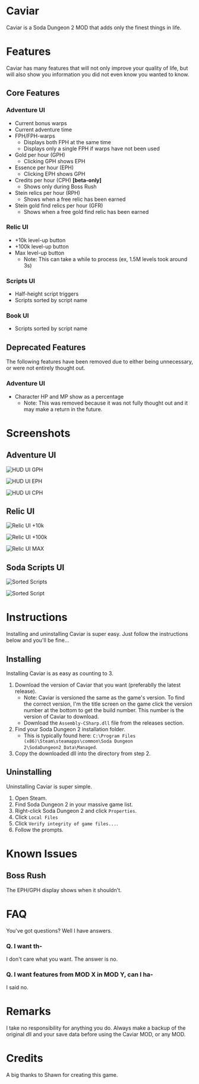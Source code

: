 # Caviar

Caviar is a Soda Dungeon 2 MOD that adds only the finest things in life.

# Features

Caviar has many features that will not only improve your quality of life, but will also show you information you did not even know you wanted to know.

## Core Features

### Adventure UI

- Current bonus warps
- Current adventure time
- FPH/FPH-warps
  - Displays both FPH at the same time
  - Displays only a single FPH if warps have not been used
- Gold per hour (GPH)
  - Clicking GPH shows EPH
- Essence per hour (EPH)
  - Clicking EPH shows GPH
- Credits per hour (CPH) **[beta-only]**
  - Shows only during Boss Rush
- Stein relics per hour (RPH)
  - Shows when a free relic has been earned
- Stein gold find relics per hour (GFR)
  - Shows when a free gold find relic has been earned

### Relic UI

- +10k level-up button
- +100k level-up button
- Max level-up button
  - Note: This can take a while to process (ex, 1.5M levels took around 3s)

### Scripts UI

- Half-height script triggers
- Scripts sorted by script name

### Book UI

- Scripts sorted by script name

## Deprecated Features

The following features have been removed due to either being unnecessary, or were not entirely thought out.

### Adventure UI

- Character HP and MP show as a percentage
  - Note: This was removed because it was not fully thought out and it may make a return in the future.

# Screenshots

## Adventure UI

![HUD UI GPH](images/hud-ui-eph.png)

![HUD UI EPH](images/hud-ui-gph.png)

![HUD UI CPH](images/hud-ui-cph.png)

## Relic UI

![Relic UI +10k](images/relic-ui-10k.png)

![Relic UI +100k](images/relic-ui-100k.png)

![Relic UI MAX](images/relic-ui-max.png)

## Soda Scripts UI

![Sorted Scripts](images/soda-scripts-sorted.png)

![Sorted Script](images/soda-script-half-height.png)

# Instructions

Installing and uninstalling Caviar is super easy. Just follow the instructions below and you'll be fine...

## Installing

Installing Caviar is as easy as counting to 3.

1) Download the version of Caviar that you want (preferablly the latest release).
   - Note: Caviar is versioned the same as the game's version. To find the correct version, I'm the title screen on the game click the version number at the bottom to get the build number. This number is the version of Caviar to download.
   - Download the `Assembly-CSharp.dll` file from the releases section.
2) Find your Soda Dungeon 2 installation folder.
   - This is typically found here: `C:\Program Files (x86)\Steam\steamapps\common\Soda Dungeon 2\SodaDungeon2_Data\Managed`.
3) Copy the downloaded dll into the directory from step 2.

## Uninstalling

Uninstalling Caviar is super simple.

1) Open Steam.
2) Find Soda Dungeon 2 in your massive game list.
3) Right-click Soda Dungeon 2 and click `Properties`.
4) Click `Local Files`
5) Click `Verify integrity of game files...`.
6) Follow the prompts.

# Known Issues

## Boss Rush

The EPH/GPH display shows when it shouldn't.

# FAQ

You've got questions? Well I have answers.

### Q. I want th-

I don't care what you want. The answer is no.

### Q. I want features from MOD X in MOD Y, can I ha-

I said no.

# Remarks

I take no responsibility for anything you do. Always make a backup of the original dll and your save data before using the Caviar MOD, or any MOD.

# Credits

A big thanks to Shawn for creating this game.
